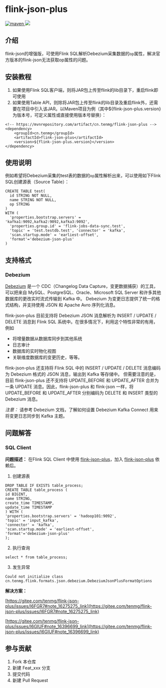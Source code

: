 # flink-json-plus

<p align="left">
    <a href="https://mvnrepository.com/artifact/cn.tenmg/flink-json-plus">
        <img alt="maven" src="https://img.shields.io/maven-central/v/cn.tenmg/flink-json-plus.svg?style=flat-square">
    </a>
    <a target="_blank" href="LICENSE"><img src="https://img.shields.io/:license-Apache%202.0-blue.svg"></a>
</p>

## 介绍
flink-json的增强版，可使用Flink SQL解析Debezium采集数据的`op`属性，解决官方版本的flink-json无法获取op属性的问题。


## 安装教程

1.  如果使用Flink SQL客户端，则将JAR包上传至flink的lib目录下，重启flink即可使用
2.  如果使用Table API，则除将JAR包上传至flink的lib目录及重启flink外，还需要在项目中引入该JAR。以Maven项目为例（其中${flink-json-plus.version}为版本号，可定义属性或直接使用版本号替换）：

```
<!-- https://mvnrepository.com/artifact/cn.tenmg/flink-json-plus -->
<dependency>
    <groupId>cn.tenmg</groupId>
    <artifactId>flink-json-plus</artifactId>
    <version>${flink-json-plus.version}</version>
</dependency>
```


## 使用说明

例如希望将Debezium采集的test表的数据的`op`属性解析出来，可以使用如下Flink SQL创建源表（Source Table）：

```
CREATE TABLE test(
  id STRING NOT NULL,
  name STRING NOT NULL,
  op STRING
)
WITH (
  'properties.bootstrap.servers' = 'kafka1:9092,kafka2:9092,kafka3:9092',
  'properties.group.id' = 'flink-jobs-data-sync.test',
  'topic' = 'test.testdb.test', 'connector' = 'kafka',
  'scan.startup.mode' = 'earliest-offset',
  'format'='debezium-json-plus'
)

```

## 支持格式

### Debezium

[Debezium](https://debezium.io) 是一个 CDC（Changelog Data Capture，变更数据捕获）的工具，可以把来自 MySQL、PostgreSQL、Oracle、Microsoft SQL Server 和许多其他数据库的更改实时流式传输到 Kafka 中。 Debezium 为变更日志提供了统一的格式结构，并支持使用 JSON 和 Apache Avro 序列化消息。

flink-json-plus 目前支持将 Debezium JSON 消息解析为 INSERT / UPDATE / DELETE 消息到 Flink SQL 系统中。在很多情况下，利用这个特性非常的有用，例如

- 将增量数据从数据库同步到其他系统
- 日志审计
- 数据库的实时物化视图
- 关联维度数据库的变更历史，等等。

flink-json-plus 还支持将 Flink SQL 中的 INSERT / UPDATE / DELETE 消息编码为 Debezium 格式的 JSON 消息，输出到 Kafka 等存储中。 但需要注意的是，目前 flink-json-plus 还不支持将 UPDATE_BEFORE 和 UPDATE_AFTER 合并为一条 UPDATE 消息。因此，flink-json-plus 和 flink-json 一样，将 UPDATE_BEFORE 和 UPDATE_AFTER 分别编码为 DELETE 和 INSERT 类型的 Debezium 消息。

 _注意：_  请参考 Debezium 文档，了解如何设置 Debezium Kafka Connect 用来将变更日志同步到 Kafka 主题。

## 问题解答

### SQL Client


 **问题描述：** 在Flink SQL Client 中使用 [flink-json-plus](https://gitee.com/tenmg/flink-json-plus)，加入 [flink-json-plus](https://gitee.com/tenmg/flink-json-plus) 依赖后。

1. 创建源表

```
DROP TABLE IF EXISTS table_process;
CREATE TABLE table_process (
id BIGINT,
name STRING,
create_time TIMESTAMP,
update_time TIMESTAMP
) WITH (
'properties.bootstrap.servers' = 'hadoop101:9092',
'topic' = 'input_kafka',
'connector' = 'kafka',
'scan.startup.mode' = 'earliest-offset',
'format'='debezium-json-plus'
);
```


2. 执行查询

```
select * from table_process;
```

3. 发生异常

```
Could not initialize class cn.tenmg.flink.formats.json.debezium.DebeziumJsonPlusFormatOptions
```


 **解决方案：** 

[https://gitee.com/tenmg/flink-json-plus/issues/I6FGR7#note_16275275_link](https://gitee.com/tenmg/flink-json-plus/issues/I6FGR7#note_16275275_link)

[https://gitee.com/tenmg/flink-json-plus/issues/I6GIUF#note_16396699_link](https://gitee.com/tenmg/flink-json-plus/issues/I6GIUF#note_16396699_link)

## 参与贡献

1.  Fork 本仓库
2.  新建 Feat_xxx 分支
3.  提交代码
4.  新建 Pull Request
